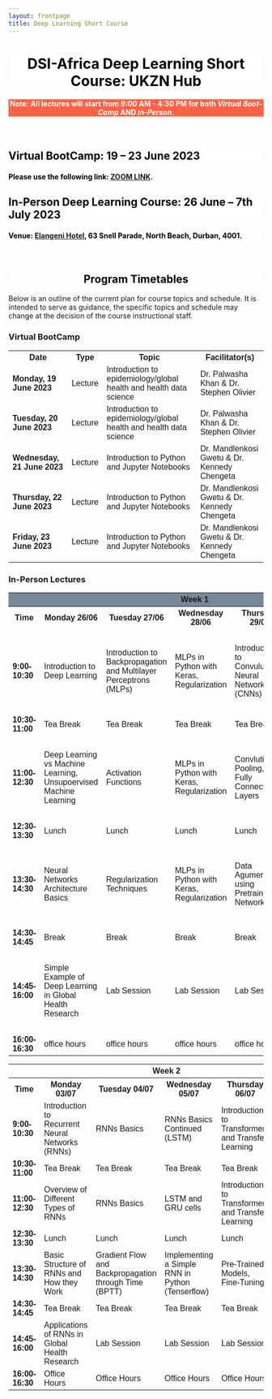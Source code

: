 ```yaml
---
layout: frontpage
title: Deep Learning Short Course
---
```


<h1 style="background-color:white; color:black; text-align: center;"> DSI-Africa Deep Learning Short Course: UKZN Hub </h1>

<h4 style="background-color:Tomato; color:white; text-align: center;"> Note: All lectures will start from 9:00 AM - 4:30 PM for both <i lang="la">Virtual BootCamp</i> AND <i lang="la">In-Person</i>. </h4> <br>

<h2 style="background-color:white; color:black; text-align: left;"> Virtual BootCamp: 19 – 23 June 2023 </h2>
<h4 style="background-color:white; color:black; text-align: left;"> Please use the following link: <a href="https://ukzn.zoom.us/j/98032587955?pwd=TnkzUHpvc0txMTA1WWViNVZseTVEdz09"><span style="text-align:center">ZOOM LINK</span></a>. </h4>

<h2 style="background-color:white; color:black; text-align: left;"> In-Person Deep Learning Course: 26 June – 7th July 2023 </h2> 
<h4 style="background-color:white; color:black; text-align: left;"> Venue: <a href="https://www.southernsun.com/southern-sun-elangeni-maharani"><span style="text-align:center">Elangeni Hotel</span></a>, 63 Snell Parade, North Beach, Durban, 4001. </h4> <br>



<h2 style="background-color:white; color:black; text-align: center;"> Program Timetables </h2>

Below is an outline of the current plan for course topics and schedule. It is intended to serve as guidance, the specific topics and schedule may change at the decision of the course instructional staff.


<html>
<head>
<style>
#virtual {
  font-family: Arial, Helvetica, sans-serif;
  border-collapse: collapse;
  width: 100%;
}

#virtual td, #virtual th {
  border: 1px solid #ddd;
  padding: 8px;
}

#virtual tr:nth-child(even){background-color: #f2f2f2;}

#virtual tr:hover {background-color: #ddd;}

#virtual th {
  padding-top: 12px;
  padding-bottom: 12px;
  text-align: center;
  background-color: #04AA6D;
  color: white;
}
</style>
</head>
<body>

<h3>Virtual BootCamp</h3>

<table id="virtual">
  <tr>
    <th><b>Date</b></th>
    <th><b>Type</b></th>
    <th><b>Topic</b></th>
    <th><b>Facilitator(s)</b></th>
  </tr>
  <tr>
    <td><b>Monday, 19 June 2023</b></td>
    <td>Lecture</td>
    <td>Introduction to epidemiology/global health and health data science</td>
    <td>Dr. Palwasha Khan & Dr. Stephen Olivier</td>
  </tr>
  <tr>
    <td><b>Tuesday, 20 June 2023</b></td>
    <td>Lecture</td>
    <td>Introduction to epidemiology/global health and health data science</td>
    <td>Dr. Palwasha Khan & Dr. Stephen Olivier</td>
  </tr>
  <tr>
    <td><b>Wednesday, 21 June 2023</b></td>
    <td>Lecture</td>
    <td>Introduction to Python and Jupyter Notebooks</td>
    <td>Dr. Mandlenkosi Gwetu & Dr. Kennedy Chengeta</td>
  </tr>
  <tr>
    <td><b>Thursday, 22 June 2023</b></td>
    <td>Lecture</td>
    <td>Introduction to Python and Jupyter Notebooks</td>
    <td>Dr. Mandlenkosi Gwetu & Dr. Kennedy Chengeta</td>
  </tr>
  <tr>
    <td><b>Friday, 23 June 2023</b></td>
    <td>Lecture</td>
    <td>Introduction to Python and Jupyter Notebooks</td>
    <td>Dr. Mandlenkosi Gwetu & Dr. Kennedy Chengeta</td>
  </tr>
</table>

</body>
</html>








<html>
<head>
<style>
#inpersonw1 {
  font-family: Arial, Helvetica, sans-serif;
  border-collapse: collapse;
  width: 100%;
}

#inpersonw1 td, #inpersonw1 th {
  border: 1px solid #ddd;
  padding: 8px;
}

#inpersonw1 tr:nth-child(even){background-color: #f2f2f2;}

#inpersonw1 tr:hover {background-color: #ddd;}

#inpersonw1 th {
  padding-top: 12px;
  padding-bottom: 12px;
  text-align: center;
  background-color: #04AA6D;
  color: white;
}
</style>
</head>
<body>

<h3>In-Person Lectures</h3>

<table id="inpersonw1">
  <tr>
    <th colspan="7" style="background-color: LightSlateGrey;"><b>Week 1</b></th>
  </tr>
  <tr>
    <th>Time</th>
    <th><b>Monday 26/06</b></th>
    <th><b>Tuesday 27/06</b></th>
    <th><b>Wednesday 28/06</b></th>
    <th><b>Thursday 29/06</b></th>
    <th><b>Friday 30/06</b></th>
    <th><b>Saturday 01/07</b></th>
  </tr>
  <tr>
    <td><b>9:00-10:30</b></td>
    <td>Introduction to Deep Learning</td>
    <td>Introduction to Backpropagation and Multilayer Perceptrons (MLPs)</td>
    <td>MLPs in Python with Keras, Regularization</td>
    <td>Introduction to Convulutional Neural Networks (CNNs)</td>
    <td>CNNs Basics, Fine Tuning and Visualzing the CNNs Model</td>
    <td>Group Discussion & Mini Project (in Global Health and Climate Change)</td>
  </tr>
  <tr>
    <td class="tg-amwm"><b>10:30-11:00</b></td>
    <td class="tg-0lax">Tea Break</td>
    <td class="tg-0lax">Tea Break</td>
    <td class="tg-0lax">Tea Break</td>
    <td class="tg-0lax">Tea Break</td>
    <td class="tg-0lax">Tea Break</td>
    <td class="tg-0lax">Tea Break</td>
  </tr>
  <tr>
    <td class="tg-amwm"><b>11:00-12:30</b></td>
    <td class="tg-0lax">Deep Learning vs Machine Learning, Unsupoervised Machine Learning</td>
    <td class="tg-0lax">Activation Functions</td>
    <td class="tg-0lax">MLPs in Python with Keras, Regularization</td>
    <td class="tg-0lax">Convlution, Pooling, and Fully Connected Layers</td>
    <td class="tg-0lax">CNNs Basics, Fine Tuning and Visualzing the CNNs Model</td>
    <td class="tg-0lax">Group Discussion & Mini Project (in Global Health and Climate Change)</td>
  </tr>
  <tr>
    <td class="tg-amwm"><b>12:30-13:30</b></td>
    <td class="tg-0lax">Lunch</td>
    <td class="tg-0lax">Lunch</td>
    <td class="tg-0lax">Lunch</td>
    <td class="tg-0lax">Lunch</td>
    <td class="tg-0lax">Lunch</td>
    <td class="tg-0lax">Lunch</td>
  </tr>
  <tr>
    <td class="tg-amwm"><b>13:30-14:30</b></td>
    <td class="tg-0lax">Neural Networks Architecture Basics</td>
    <td class="tg-0lax">Regularization Techniques</td>
    <td class="tg-0lax">MLPs in Python with Keras, Regularization</td>
    <td class="tg-0lax">Data Agumentation using Pretrained Networks</td>
    <td class="tg-0lax">Training and Testing Models on Sample Datasets</td>
    <td class="tg-0lax">Group Discussion & Mini Project (in Global Health and Climate Change)</td>
  </tr>
  <tr>
    <td class="tg-amwm"><b>14:30-14:45</b></td>
    <td class="tg-0lax">Break</td>
    <td class="tg-0lax">Break</td>
    <td class="tg-0lax">Break</td>
    <td class="tg-0lax">Break</td>
    <td class="tg-0lax">Break</td>
    <td class="tg-0lax">Break</td>
  </tr>
  <tr>
    <td class="tg-amwm"><b>14:45-16:00</b></td>
    <td class="tg-0lax">Simple Example of Deep Learning in Global Health Research</td>
    <td class="tg-0lax">Lab Session</td>
    <td class="tg-0lax">Lab Session</td>
    <td class="tg-0lax">Lab Session</td>
    <td class="tg-0lax">Lab Session</td>
    <td class="tg-0lax">Group Discussion & Mini Project (in Global Health and Climate Change)</td>
  </tr>
  <tr>
    <td><b>16:00-16:30</b></td>
    <td>office hours</td>
    <td>office hours</td>
    <td>office hours</td>
    <td>office hours</td>
    <td>office hours</td>
    <td>office hours</td>
  </tr>
</table>

</body>
</html>







<html>
<head>
<style>
#inpersonw2 {
  font-family: Arial, Helvetica, sans-serif;
  border-collapse: collapse;
  width: 100%;
}

#inpersonw2 td, #inpersonw2 th {
  border: 1px solid #ddd;
  padding: 8px;
}

#inpersonw2 tr:nth-child(even){background-color: #f2f2f2;}

#inpersonw2 tr:hover {background-color: #ddd;}

#inpersonw2 th {
  padding-top: 12px;
  padding-bottom: 12px;
  text-align: center;
  background-color: #04AA6D;
  color: white;
}
</style>
</head>
<body>


<table id="inpersonw2">
  <tr>
    <th colspan="6"><b>Week 2</b></th>
  </tr>
  <tr>
    <th class="tg-amwm"><b>Time</b></th>
    <th class="tg-amwm"><b>Monday 03/07</b></th>
    <th class="tg-amwm"><b>Tuesday 04/07</b></th>
    <th class="tg-amwm"><b>Wednesday 05/07</b></th>
    <th class="tg-amwm"><b>Thursday 06/07</b></th>
    <th class="tg-amwm"><b>Friday 07/07</b></th>
  </tr>
  <tr>
    <td class="tg-amwm"><b>9:00-10:30</b></td>
    <td class="tg-0lax">Introduction to Recurrent Neural Networks (RNNs)</td>
    <td class="tg-0lax">RNNs Basics</td>
    <td class="tg-0lax">RNNs Basics Continued (LSTM)</td>
    <td class="tg-0lax">Introduction to Transformers and Transfer Learning</td>
    <td class="tg-0lax">Project Competition</td>
  </tr>
  <tr>
    <td class="tg-amwm"><b>10:30-11:00</b></td>
    <td class="tg-0lax">Tea Break</td>
    <td class="tg-0lax">Tea Break</td>
    <td class="tg-0lax">Tea Break</td>
    <td class="tg-0lax">Tea Break</td>
    <td class="tg-0lax">Tea Break</td>
  </tr>
  <tr>
    <td class="tg-amwm"><b>11:00-12:30</b></td>
    <td class="tg-0lax">Overview of Different Types of RNNs</td>
    <td class="tg-0lax">RNNs Basics</td>
    <td class="tg-0lax">LSTM and GRU cells</td>
    <td class="tg-0lax">Introduction to Transformers and Transfer Learning</td>
    <td class="tg-0lax">Project Competition</td>
  </tr>
  <tr>
    <td class="tg-amwm"><b>12:30-13:30</b></td>
    <td class="tg-0lax">Lunch</td>
    <td class="tg-0lax">Lunch</td>
    <td class="tg-0lax">Lunch</td>
    <td class="tg-0lax">Lunch</td>
    <td class="tg-0lax">Lunch</td>
  </tr>
  <tr> 
    <td class="tg-amwm"><b>13:30-14:30</b></td>
    <td class="tg-0lax">Basic Structure of RNNs and How they Work</td>
    <td class="tg-0lax">Gradient Flow and Backpropagation through Time (BPTT)</td>
    <td class="tg-0lax">Implementing a Simple RNN in Python (Tenserflow)</td>
    <td class="tg-0lax">Pre-Trained Models, Fine-Tuning</td>
    <td class="tg-0lax">Course Evaluation</td>
  </tr>
  <tr>
    <td class="tg-amwm"><b>14:30-14:45</b></td>
    <td class="tg-0lax">Tea Break</td>
    <td class="tg-0lax">Tea Break</td>
    <td class="tg-0lax">Tea Break</td>
    <td class="tg-0lax">Tea Break</td>
    <td class="tg-0lax">Tea Break</td>
  </tr>
  <tr> 
    <td class="tg-amwm"><b>14:45-16:00</b></td>
    <td class="tg-0lax">Applications of RNNs in Global Health Research</td>
    <td class="tg-0lax">Lab Session</td>
    <td class="tg-0lax">Lab Session</td>
    <td class="tg-0lax">Lab Session</td>
    <td class="tg-0lax">Closing Ceremony</td>
  </tr>
  <tr> 
    <td class="tg-amwm"><b>16:00-16:30</b></td>
    <td class="tg-0lax">Office Hours</td>
    <td class="tg-0lax">Office Hours</td>
    <td class="tg-0lax">Office Hours</td>
    <td class="tg-0lax">Office Hours</td>
    <td class="tg-0lax">Closing Ceremony</td>
  </tr>
</table>

</body>
</html>






